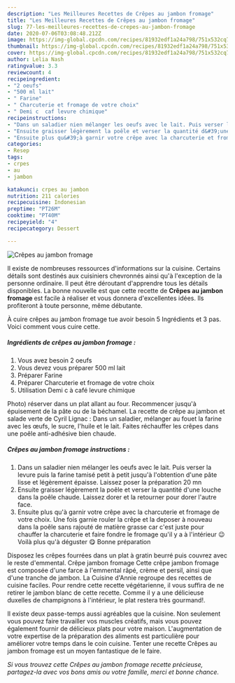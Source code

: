 ```yaml
---
description: "Les Meilleures Recettes de Crêpes au jambon fromage"
title: "Les Meilleures Recettes de Crêpes au jambon fromage"
slug: 77-les-meilleures-recettes-de-crepes-au-jambon-fromage
date: 2020-07-06T03:08:48.212Z
image: https://img-global.cpcdn.com/recipes/81932edf1a24a798/751x532cq70/crepes-au-jambon-fromage-photo-principale-de-la-recette.jpg
thumbnail: https://img-global.cpcdn.com/recipes/81932edf1a24a798/751x532cq70/crepes-au-jambon-fromage-photo-principale-de-la-recette.jpg
cover: https://img-global.cpcdn.com/recipes/81932edf1a24a798/751x532cq70/crepes-au-jambon-fromage-photo-principale-de-la-recette.jpg
author: Lelia Nash
ratingvalue: 3.3
reviewcount: 4
recipeingredient:
- "2 oeufs"
- "500 ml lait"
- " Farine"
- " Charcuterie et fromage de votre choix"
- " Demi c  caf levure chimique"
recipeinstructions:
- "Dans un saladier nien mélanger les oeufs avec le lait. Puis verser la levure puis la farine tamisé petit à petit jusqu&#39;à l&#39;obtention d&#39;une pâte lisse et légèrement épaisse. Laissez poser la préparation 20 mn"
- "Ensuite graisser légèrement la poêle et verser la quantité d&#39;une louche dans la poêle chaude. Laissez dorer et la retourner pour dorer l&#39;autre face."
- "Ensuite plus qu&#39;à garnir votre crêpe avec la charcuterie et fromage de votre choix. Une fois garnie rouler la crêpe et la deposer à nouveau dans la poêle sans rajouté de matière grasse car c&#39;est juste pour chauffer la charcuterie et faire fondre le fromage qu&#39;il y a à l&#39;intérieur 😉 Voilà plus qu&#39;à déguster 😋 Bonne préparation"
categories:
- Resep
tags:
- crpes
- au
- jambon

katakunci: crpes au jambon 
nutrition: 211 calories
recipecuisine: Indonesian
preptime: "PT26M"
cooktime: "PT40M"
recipeyield: "4"
recipecategory: Dessert

---
```



![Crêpes au jambon fromage](https://img-global.cpcdn.com/recipes/81932edf1a24a798/751x532cq70/crepes-au-jambon-fromage-photo-principale-de-la-recette.jpg)

Il existe de nombreuses ressources d'informations sur la cuisine. Certains détails sont destinés aux cuisiniers chevronnés ainsi qu'à l'exception de la personne ordinaire. Il peut être déroutant d'apprendre tous les détails disponibles. La bonne nouvelle est que cette recette de <strong> Crêpes au jambon fromage </strong> est facile à réaliser et vous donnera d'excellentes idées. Ils profiteront à toute personne, même débutante.

<!--inarticleads1-->

À cuire crêpes au jambon fromage tue avoir besoin 5 Ingrédients et 3 pas. Voici comment vous cuire cette.

##### Ingrédients de crêpes au jambon fromage :

1. Vous avez besoin 2 oeufs
1. Vous devez vous préparer 500 ml lait
1. Préparer  Farine
1. Préparer  Charcuterie et fromage de votre choix
1. Utilisation  Demi c à café levure chimique


Photo) réserver dans un plat allant au four. Recommencer jusqu&#39;à épuisement de la pâte ou de la béchamel. La recette de crêpe au jambon et salade verte de Cyril Lignac : Dans un saladier, mélanger au fouet la farine avec les œufs, le sucre, l&#39;huile et le lait. Faites réchauffer les crêpes dans une poêle anti-adhésive bien chaude. 

<!--inarticleads2-->

##### Crêpes au jambon fromage instructions :

1. Dans un saladier nien mélanger les oeufs avec le lait. Puis verser la levure puis la farine tamisé petit à petit jusqu&#39;à l&#39;obtention d&#39;une pâte lisse et légèrement épaisse. Laissez poser la préparation 20 mn
1. Ensuite graisser légèrement la poêle et verser la quantité d&#39;une louche dans la poêle chaude. Laissez dorer et la retourner pour dorer l&#39;autre face.
1. Ensuite plus qu&#39;à garnir votre crêpe avec la charcuterie et fromage de votre choix. Une fois garnie rouler la crêpe et la deposer à nouveau dans la poêle sans rajouté de matière grasse car c&#39;est juste pour chauffer la charcuterie et faire fondre le fromage qu&#39;il y a à l&#39;intérieur 😉 Voilà plus qu&#39;à déguster 😋 Bonne préparation


Disposez les crêpes fourrées dans un plat à gratin beurré puis couvrez avec le reste d&#39;emmental. Crêpe jambon fromage Cette crêpe jambon fromage est composée d&#39;une farce à l&#39;emmental râpé, crème et persil, ainsi que d&#39;une tranche de jambon. La Cuisine d&#39;Annie regroupe des recettes de cuisine faciles. Pour rendre cette recette végétarienne, il vous suffira de ne retirer le jambon blanc de cette recette. Comme il y a une délicieuse duxelles de champignons à l&#39;intérieur, le plat restera très gourmand!. 

<!--inarticleads1-->

<p>
Il existe deux passe-temps aussi agréables que la cuisine. Non seulement vous pouvez faire travailler vos muscles créatifs, mais vous pouvez également fournir de délicieux plats pour votre maison. L'augmentation de votre expertise de la préparation des aliments est particulière pour améliorer votre temps dans le coin cuisine. Tenter une recette Crêpes au jambon fromage est un moyen fantastique de le faire.
</p>

<p>
<i>Si vous trouvez cette Crêpes au jambon fromage recette précieuse, partagez-la avec vos bons amis ou votre famille, merci et bonne chance.</i>
</p>
